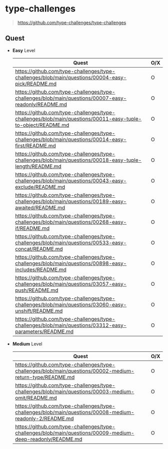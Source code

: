 # type-challenges

> https://github.com/type-challenges/type-challenges

## Quest

- **Easy** Level

  | Quest                                                                                                       | O/X |
  | ----------------------------------------------------------------------------------------------------------- | --- |
  | https://github.com/type-challenges/type-challenges/blob/main/questions/00004-easy-pick/README.md            | O   |
  | https://github.com/type-challenges/type-challenges/blob/main/questions/00007-easy-readonly/README.md        | O   |
  | https://github.com/type-challenges/type-challenges/blob/main/questions/00011-easy-tuple-to-object/README.md | O   |
  | https://github.com/type-challenges/type-challenges/blob/main/questions/00014-easy-first/README.md           | O   |
  | https://github.com/type-challenges/type-challenges/blob/main/questions/00018-easy-tuple-length/README.md    | O   |
  | https://github.com/type-challenges/type-challenges/blob/main/questions/00043-easy-exclude/README.md         | O   |
  | https://github.com/type-challenges/type-challenges/blob/main/questions/00189-easy-awaited/README.md         | O   |
  | https://github.com/type-challenges/type-challenges/blob/main/questions/00268-easy-if/README.md              | O   |
  | https://github.com/type-challenges/type-challenges/blob/main/questions/00533-easy-concat/README.md          | O   |
  | https://github.com/type-challenges/type-challenges/blob/main/questions/00898-easy-includes/README.md        | O   |
  | https://github.com/type-challenges/type-challenges/blob/main/questions/03057-easy-push/README.md            | O   |
  | https://github.com/type-challenges/type-challenges/blob/main/questions/03060-easy-unshift/README.md         | O   |
  | https://github.com/type-challenges/type-challenges/blob/main/questions/03312-easy-parameters/README.md      | O   |

- **Medium** Level

  | Quest                                                                                                       | O/X |
  | ----------------------------------------------------------------------------------------------------------- | --- |
  | https://github.com/type-challenges/type-challenges/blob/main/questions/00002-medium-return-type/README.md   | O   |
  | https://github.com/type-challenges/type-challenges/blob/main/questions/00003-medium-omit/README.md          | O   |
  | https://github.com/type-challenges/type-challenges/blob/main/questions/00008-medium-readonly-2/README.md    | O   |
  | https://github.com/type-challenges/type-challenges/blob/main/questions/00009-medium-deep-readonly/README.md | O   |
